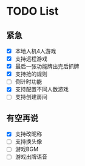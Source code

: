 # TODO List

## 紧急
- [x] 本地人机4人游戏
- [x] 支持远程游戏
- [x] 最后一张功能牌出完后抓牌
- [x] 支持抢的规则
- [ ] 倒计时功能
- [x] 支持配置不同人数游戏
- [ ] 支持创建房间

## 有空再说
- [x] 支持改昵称
- [ ] 支持换头像
- [ ] 游戏BGM
- [ ] 游戏出牌语音
